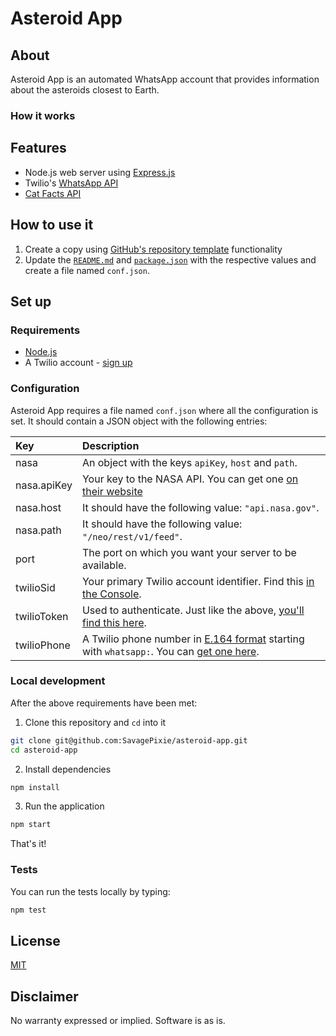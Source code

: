 # Asteroid App

## About

Asteroid App is an automated WhatsApp account that provides information about the asteroids closest to Earth.

### How it works



## Features

- Node.js web server using [Express.js](https://npm.im/express)
- Twilio's [WhatsApp API](https://www.twilio.com/whatsapp)
- [Cat Facts API](https://catfact.ninja/)

## How to use it

1. Create a copy using [GitHub's repository template](https://help.github.com/en/github/creating-cloning-and-archiving-repositories/creating-a-repository-from-a-template) functionality
2. Update the [`README.md`](README.md) and [`package.json`](package.json) with the respective values and create a file named `conf.json`.

## Set up

### Requirements

- [Node.js](https://nodejs.org/)
- A Twilio account - [sign up](https://www.twilio.com/try-twilio)

### Configuration

Asteroid App requires a file named `conf.json` where all the configuration is set. It should contain a JSON object with the following entries:

| Key | Description                                                                                                                                                  |
| :---------------- | :----------------------------------------------------------------------------------------------------------------------------------------------------------- |
| nasa | An object with the keys `apiKey`, `host` and `path`. |
| nasa.apiKey | Your key to the NASA API. You can get one [on their website](https://api.nasa.gov/index.html#signUp) |
| nasa.host | It should have the following value: `"api.nasa.gov"`. |
| nasa.path | It should have the following value: `"/neo/rest/v1/feed"`. |
| port | The port on which you want your server to be available. |
| twilioSid  | Your primary Twilio account identifier. Find this [in the Console](https://www.twilio.com/console).                                                         |
| twilioToken   | Used to authenticate. Just like the above, [you'll find this here](https://www.twilio.com/console).                                                         |
| twilioPhone | A Twilio phone number in [E.164 format](https://en.wikipedia.org/wiki/E.164) starting with `whatsapp:`. You can [get one here](https://www.twilio.com/console/phone-numbers/incoming). |

### Local development

After the above requirements have been met:

1. Clone this repository and `cd` into it

```bash
git clone git@github.com:SavagePixie/asteroid-app.git
cd asteroid-app
```

2. Install dependencies

```bash
npm install
```

3. Run the application

```bash
npm start
```

That's it!

### Tests

You can run the tests locally by typing:

```bash
npm test
```

## License

[MIT](http://www.opensource.org/licenses/mit-license.html)

## Disclaimer

No warranty expressed or implied. Software is as is.

[twilio]: https://www.twilio.com

